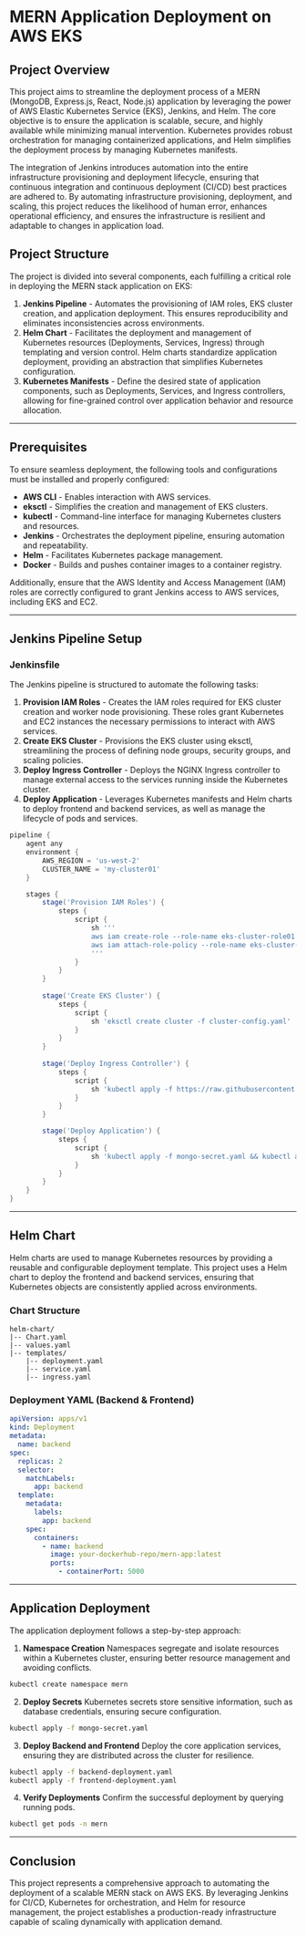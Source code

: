# MERN Application Deployment on AWS EKS

## Project Overview
This project aims to streamline the deployment process of a MERN (MongoDB, Express.js, React, Node.js) application by leveraging the power of AWS Elastic Kubernetes Service (EKS), Jenkins, and Helm. The core objective is to ensure the application is scalable, secure, and highly available while minimizing manual intervention. Kubernetes provides robust orchestration for managing containerized applications, and Helm simplifies the deployment process by managing Kubernetes manifests. 

The integration of Jenkins introduces automation into the entire infrastructure provisioning and deployment lifecycle, ensuring that continuous integration and continuous deployment (CI/CD) best practices are adhered to. By automating infrastructure provisioning, deployment, and scaling, this project reduces the likelihood of human error, enhances operational efficiency, and ensures the infrastructure is resilient and adaptable to changes in application load.

## Project Structure
The project is divided into several components, each fulfilling a critical role in deploying the MERN stack application on EKS:
1. **Jenkins Pipeline** - Automates the provisioning of IAM roles, EKS cluster creation, and application deployment. This ensures reproducibility and eliminates inconsistencies across environments.
2. **Helm Chart** - Facilitates the deployment and management of Kubernetes resources (Deployments, Services, Ingress) through templating and version control. Helm charts standardize application deployment, providing an abstraction that simplifies Kubernetes configuration.
3. **Kubernetes Manifests** - Define the desired state of application components, such as Deployments, Services, and Ingress controllers, allowing for fine-grained control over application behavior and resource allocation.

---

## Prerequisites
To ensure seamless deployment, the following tools and configurations must be installed and properly configured:
- **AWS CLI** - Enables interaction with AWS services.
- **eksctl** - Simplifies the creation and management of EKS clusters.
- **kubectl** - Command-line interface for managing Kubernetes clusters and resources.
- **Jenkins** - Orchestrates the deployment pipeline, ensuring automation and repeatability.
- **Helm** - Facilitates Kubernetes package management.
- **Docker** - Builds and pushes container images to a container registry.

Additionally, ensure that the AWS Identity and Access Management (IAM) roles are correctly configured to grant Jenkins access to AWS services, including EKS and EC2.

---

## Jenkins Pipeline Setup
### Jenkinsfile
The Jenkins pipeline is structured to automate the following tasks:
1. **Provision IAM Roles** - Creates the IAM roles required for EKS cluster creation and worker node provisioning. These roles grant Kubernetes and EC2 instances the necessary permissions to interact with AWS services.
2. **Create EKS Cluster** - Provisions the EKS cluster using eksctl, streamlining the process of defining node groups, security groups, and scaling policies.
3. **Deploy Ingress Controller** - Deploys the NGINX Ingress controller to manage external access to the services running inside the Kubernetes cluster.
4. **Deploy Application** - Leverages Kubernetes manifests and Helm charts to deploy frontend and backend services, as well as manage the lifecycle of pods and services.

```groovy
pipeline {
    agent any
    environment {
        AWS_REGION = 'us-west-2'
        CLUSTER_NAME = 'my-cluster01'
    }

    stages {
        stage('Provision IAM Roles') {
            steps {
                script {
                    sh '''
                    aws iam create-role --role-name eks-cluster-role01 --assume-role-policy-document file://eks-cluster-trust-policy.json
                    aws iam attach-role-policy --role-name eks-cluster-role01 --policy-arn arn:aws:iam::aws:policy/AmazonEKSClusterPolicy
                    '''
                }
            }
        }
        
        stage('Create EKS Cluster') {
            steps {
                script {
                    sh 'eksctl create cluster -f cluster-config.yaml'
                }
            }
        }
        
        stage('Deploy Ingress Controller') {
            steps {
                script {
                    sh 'kubectl apply -f https://raw.githubusercontent.com/kubernetes/ingress-nginx/main/deploy/static/provider/aws/deploy.yaml'
                }
            }
        }

        stage('Deploy Application') {
            steps {
                script {
                    sh 'kubectl apply -f mongo-secret.yaml && kubectl apply -f backend-deployment.yaml && kubectl apply -f frontend-deployment.yaml'
                }
            }
        }
    }
}
```

---

## Helm Chart
Helm charts are used to manage Kubernetes resources by providing a reusable and configurable deployment template. This project uses a Helm chart to deploy the frontend and backend services, ensuring that Kubernetes objects are consistently applied across environments.

### Chart Structure
```
helm-chart/
|-- Chart.yaml
|-- values.yaml
|-- templates/
    |-- deployment.yaml
    |-- service.yaml
    |-- ingress.yaml
```

### Deployment YAML (Backend & Frontend)
```yaml
apiVersion: apps/v1
kind: Deployment
metadata:
  name: backend
spec:
  replicas: 2
  selector:
    matchLabels:
      app: backend
  template:
    metadata:
      labels:
        app: backend
    spec:
      containers:
        - name: backend
          image: your-dockerhub-repo/mern-app:latest
          ports:
            - containerPort: 5000
```

---

## Application Deployment
The application deployment follows a step-by-step approach:

1. **Namespace Creation**
Namespaces segregate and isolate resources within a Kubernetes cluster, ensuring better resource management and avoiding conflicts.
```bash
kubectl create namespace mern
```
2. **Deploy Secrets**
Kubernetes secrets store sensitive information, such as database credentials, ensuring secure configuration.
```bash
kubectl apply -f mongo-secret.yaml
```
3. **Deploy Backend and Frontend**
Deploy the core application services, ensuring they are distributed across the cluster for resilience.
```bash
kubectl apply -f backend-deployment.yaml
kubectl apply -f frontend-deployment.yaml
```
4. **Verify Deployments**
Confirm the successful deployment by querying running pods.
```bash
kubectl get pods -n mern
```

---

## Conclusion
This project represents a comprehensive approach to automating the deployment of a scalable MERN stack on AWS EKS. By leveraging Jenkins for CI/CD, Kubernetes for orchestration, and Helm for resource management, the project establishes a production-ready infrastructure capable of scaling dynamically with application demand.

